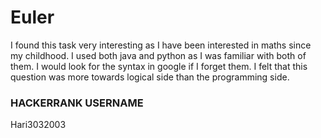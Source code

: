 # Euler 
I found this task very interesting as I have been interested in maths since my childhood. I used both java and python as I was familiar with both of them. I would look for the syntax in google if I forget them. I felt that this question was more towards logical side than the programming side.

### HACKERRANK USERNAME
Hari3032003
